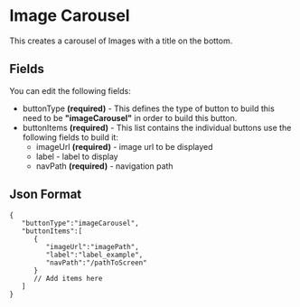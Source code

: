 
# Image Carousel
This creates a carousel of Images with a title on the bottom.

  

## Fields

  

You can edit the following fields:

- buttonType **(required)** - This defines the type of button to build this need to be **"imageCarousel"** in order to build this button.
- buttonItems **(required)** - This list contains the individual buttons use the following fields to build it:
	- imageUrl **(required)**  - image url to be displayed
	- label - label to display 
	- navPath **(required)** - navigation path


  

## Json Format

  

    {
       "buttonType":"imageCarousel",
       "buttonItems":[
          {
             "imageUrl":"imagePath",
             "label":"label_example",
             "navPath":"/pathToScreen"
          }
          // Add items here
       ]
    }

  

